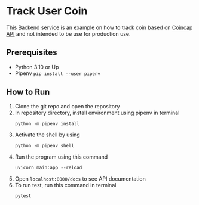 # Track User Coin

This Backend service is an example on how to track coin based on [Coincap API](https://docs.coincap.io) and not intended to be use for production use.

## Prerequisites

- Python 3.10 or Up
- Pipenv 
	`pip install --user pipenv`

## How to Run

 1. Clone the git repo and open the repository
 2. In repository directory, install environment using pipenv in terminal
	 ```
	 python -m pipenv install
	 ```
3. Activate the shell by using
	```
	python -m pipenv shell
	```  
4. Run the program using this command
	```
	uvicorn main:app --reload
	```
5. Open `localhost:8000/docs` to see API documentation
6. To run test, run this command in terminal
	```
	pytest
	```
